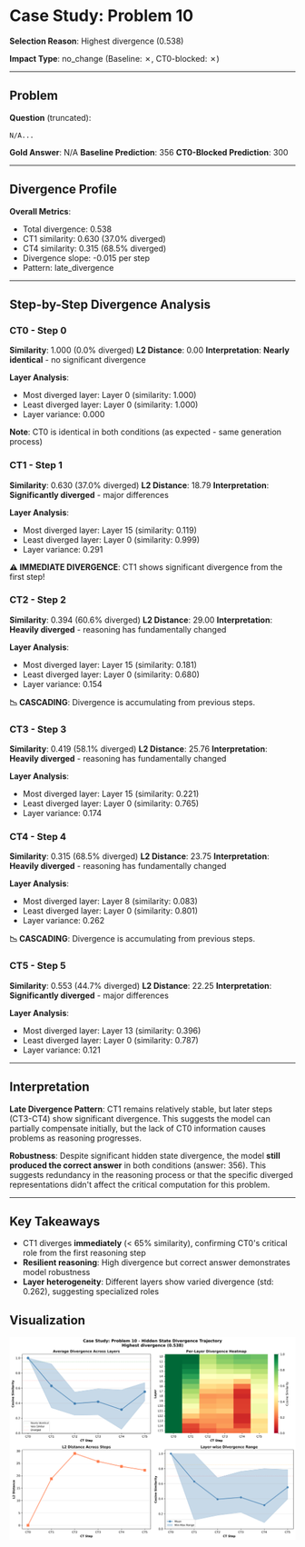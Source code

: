 # Case Study: Problem 10

**Selection Reason**: Highest divergence (0.538)

**Impact Type**: no_change (Baseline: ✗, CT0-blocked: ✗)

---

## Problem

**Question** (truncated):
```
N/A...
```

**Gold Answer**: N/A
**Baseline Prediction**: 356
**CT0-Blocked Prediction**: 300

---

## Divergence Profile

**Overall Metrics**:
- Total divergence: 0.538
- CT1 similarity: 0.630 (37.0% diverged)
- CT4 similarity: 0.315 (68.5% diverged)
- Divergence slope: -0.015 per step
- Pattern: late_divergence

---

## Step-by-Step Divergence Analysis

### CT0 - Step 0

**Similarity**: 1.000 (0.0% diverged)
**L2 Distance**: 0.00
**Interpretation**: **Nearly identical** - no significant divergence

**Layer Analysis**:
- Most diverged layer: Layer 0 (similarity: 1.000)
- Least diverged layer: Layer 0 (similarity: 1.000)
- Layer variance: 0.000

**Note**: CT0 is identical in both conditions (as expected - same generation process)

### CT1 - Step 1

**Similarity**: 0.630 (37.0% diverged)
**L2 Distance**: 18.79
**Interpretation**: **Significantly diverged** - major differences

**Layer Analysis**:
- Most diverged layer: Layer 15 (similarity: 0.119)
- Least diverged layer: Layer 0 (similarity: 0.999)
- Layer variance: 0.291

**⚠️ IMMEDIATE DIVERGENCE**: CT1 shows significant divergence from the first step!

### CT2 - Step 2

**Similarity**: 0.394 (60.6% diverged)
**L2 Distance**: 29.00
**Interpretation**: **Heavily diverged** - reasoning has fundamentally changed

**Layer Analysis**:
- Most diverged layer: Layer 15 (similarity: 0.181)
- Least diverged layer: Layer 0 (similarity: 0.680)
- Layer variance: 0.154

**📉 CASCADING**: Divergence is accumulating from previous steps.

### CT3 - Step 3

**Similarity**: 0.419 (58.1% diverged)
**L2 Distance**: 25.76
**Interpretation**: **Heavily diverged** - reasoning has fundamentally changed

**Layer Analysis**:
- Most diverged layer: Layer 15 (similarity: 0.221)
- Least diverged layer: Layer 0 (similarity: 0.765)
- Layer variance: 0.174

### CT4 - Step 4

**Similarity**: 0.315 (68.5% diverged)
**L2 Distance**: 23.75
**Interpretation**: **Heavily diverged** - reasoning has fundamentally changed

**Layer Analysis**:
- Most diverged layer: Layer 8 (similarity: 0.083)
- Least diverged layer: Layer 0 (similarity: 0.801)
- Layer variance: 0.262

**📉 CASCADING**: Divergence is accumulating from previous steps.

### CT5 - Step 5

**Similarity**: 0.553 (44.7% diverged)
**L2 Distance**: 22.25
**Interpretation**: **Significantly diverged** - major differences

**Layer Analysis**:
- Most diverged layer: Layer 13 (similarity: 0.396)
- Least diverged layer: Layer 0 (similarity: 0.787)
- Layer variance: 0.121

---

## Interpretation

**Late Divergence Pattern**: CT1 remains relatively stable, but later steps (CT3-CT4) show significant
divergence. This suggests the model can partially compensate initially, but the lack of CT0 information
causes problems as reasoning progresses.

**Robustness**: Despite significant hidden state divergence, the model **still produced the correct answer**
in both conditions (answer: 356). This suggests redundancy in the reasoning process
or that the specific diverged representations didn't affect the critical computation for this problem.

---

## Key Takeaways

- CT1 diverges **immediately** (< 65% similarity), confirming CT0's critical role from the first reasoning step
- **Resilient reasoning**: High divergence but correct answer demonstrates model robustness
- **Layer heterogeneity**: Different layers show varied divergence (std: 0.262), suggesting specialized roles

## Visualization

![Divergence Trajectory](case_02_problem_10_divergence.png)
